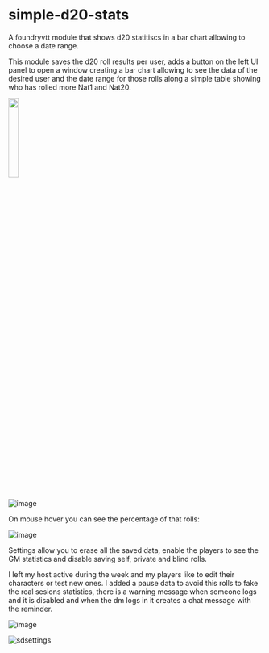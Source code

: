 # simple-d20-stats
A foundryvtt module that shows d20 statitiscs in a bar chart allowing to choose a date range.

This module saves the d20 roll results per user, adds a button on the left UI panel to open a window creating a bar chart allowing to see the data of the desired user and the date range for those rolls along a simple table showing who has rolled more Nat1 and Nat20.

<img style="width:20%; height:20%;" src= "https://github.com/Yosoy-Ed/simple-d20-stats/assets/19942461/d75415af-e843-4535-9957-8c5229c5f389">
<br>

![image](https://github.com/Yosoy-Ed/simple-d20-stats/assets/19942461/6a8d9c1c-9f33-4af0-83e0-7acef69ce078)

On mouse hover you can see the percentage of that rolls:

![image](https://github.com/Yosoy-Ed/simple-d20-stats/assets/19942461/377926d5-74d0-4782-8b1d-413262ae9d6a)

Settings allow you to erase all the saved data, enable the players to see the GM statistics and disable saving self, private and blind rolls.

I left my host active during the week and my players like to edit their characters or test new ones. I added a pause data to avoid this rolls to fake the real sesions statistics, there is a warning message when someone logs and it is disabled and when the dm logs in it creates a chat message with the reminder.

![image](https://github.com/Yosoy-Ed/simple-d20-stats/assets/19942461/3cef03d2-2e37-4a3b-8f34-b3fbfc4a7d39)


![sdsettings](https://github.com/Yosoy-Ed/simple-d20-stats/assets/19942461/2a5af4e8-cdad-40ec-83e9-60286c52890c)
